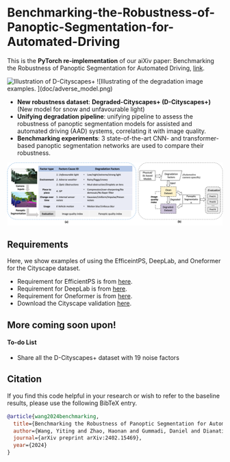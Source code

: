 # Benchmarking-the-Robustness-of-Panoptic-Segmentation-for-Automated-Driving

This is the **PyTorch re-implementation** of our aiXiv paper: 
Benchmarking the Robustness of Panoptic Segmentation for Automated Driving, [link](). 

<img src="docs/D-Cityscapes+.png" alt="Illustration of D-Cityscapes+" width="700"/>
![Illustrating of the degradation image examples. ](doc/adverse_model.png)

- **New robustness dataset**: **Degraded-Cityscapes+ (D-Cityscapes+)** (New model for snow and unfavourable light)
- **Unifying degradation pipeline**: unifying pipeline to assess the robustness of panoptic segmentation models for assisted and automated driving (AAD) systems, correlating it with image quality.
- **Benchmarking experiments**: 3 state-of-the-art CNN- and transformer-based panoptic segmentation networks are used to compare their robustness.

![Illustrating of the unifying degradation data generation pipeline. ](docs/pipeline.png)

## Requirements
Here, we show examples of using the EfficeintPS, DeepLab, and Oneformer for the Cityscape dataset. 
- Requirement for EfficientPS is from [here](https://github.com/DeepSceneSeg/EfficientPS#system-requirements).
- Requirement for DeepLab is from [here](https://github.com/bowenc0221/panoptic-deeplab/blob/master/tools_d2/README.md).
- Requirement for Oneformer is from [here](https://github.com/SHI-Labs/OneFormer).
- Download the Cityscape validation [here](https://mega.nz/folder/tS8QSaxL#5yhdfe9ogpKk18dRwX7WCw](https://www.cityscapes-dataset.com/downloads/)https://www.cityscapes-dataset.com/downloads/).

## More coming soon upon!

#### To-do List
- Share all the D-Cityscapes+ dataset with 19 noise factors  


## Citation
If you find this code helpful in your research or wish to refer to the baseline results, please use the following BibTeX entry.

```BibTeX
@article{wang2024benchmarking,
  title={Benchmarking the Robustness of Panoptic Segmentation for Automated Driving},
  author={Wang, Yiting and Zhao, Haonan and Gummadi, Daniel and Dianati, Mehrdad and Debattista, Kurt and Donzella, Valentina},
  journal={arXiv preprint arXiv:2402.15469},
  year={2024}
}
